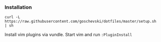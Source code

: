### Installation

```
curl -L https://raw.githubusercontent.com/goschevski/dotfiles/master/setup.sh | sh
```

Install vim plugins via vundle.
Start vim and run `:PluginInstall`
